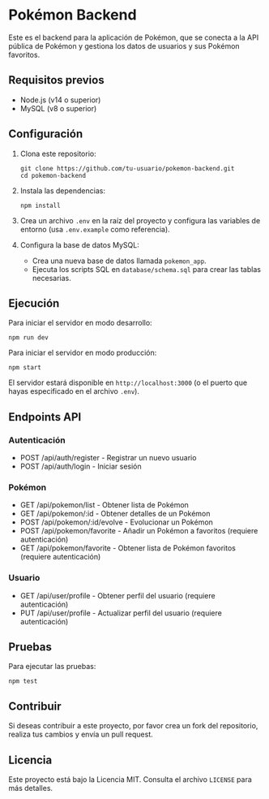 # Pokémon Backend

Este es el backend para la aplicación de Pokémon, que se conecta a la API pública de Pokémon y gestiona los datos de usuarios y sus Pokémon favoritos.

## Requisitos previos

- Node.js (v14 o superior)
- MySQL (v8 o superior)

## Configuración

1. Clona este repositorio:
   ```
   git clone https://github.com/tu-usuario/pokemon-backend.git
   cd pokemon-backend
   ```

2. Instala las dependencias:
   ```
   npm install
   ```

3. Crea un archivo `.env` en la raíz del proyecto y configura las variables de entorno (usa `.env.example` como referencia).

4. Configura la base de datos MySQL:
   - Crea una nueva base de datos llamada `pokemon_app`.
   - Ejecuta los scripts SQL en `database/schema.sql` para crear las tablas necesarias.

## Ejecución

Para iniciar el servidor en modo desarrollo:
```
npm run dev
```

Para iniciar el servidor en modo producción:
```
npm start
```

El servidor estará disponible en `http://localhost:3000` (o el puerto que hayas especificado en el archivo `.env`).

## Endpoints API

### Autenticación
- POST /api/auth/register - Registrar un nuevo usuario
- POST /api/auth/login - Iniciar sesión

### Pokémon
- GET /api/pokemon/list - Obtener lista de Pokémon
- GET /api/pokemon/:id - Obtener detalles de un Pokémon
- POST /api/pokemon/:id/evolve - Evolucionar un Pokémon
- POST /api/pokemon/favorite - Añadir un Pokémon a favoritos (requiere autenticación)
- GET /api/pokemon/favorite - Obtener lista de Pokémon favoritos (requiere autenticación)

### Usuario
- GET /api/user/profile - Obtener perfil del usuario (requiere autenticación)
- PUT /api/user/profile - Actualizar perfil del usuario (requiere autenticación)

## Pruebas

Para ejecutar las pruebas:
```
npm test
```

## Contribuir

Si deseas contribuir a este proyecto, por favor crea un fork del repositorio, realiza tus cambios y envía un pull request.

## Licencia

Este proyecto está bajo la Licencia MIT. Consulta el archivo `LICENSE` para más detalles.